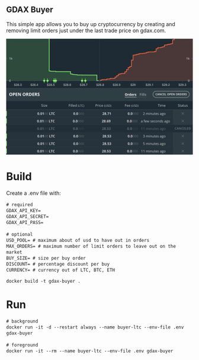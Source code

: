 ## GDAX Buyer

This simple app allows you to buy up cryptocurrency by creating and removing limit orders just under the last trade price on gdax.com.

![GDAX Screenshot](/images/screenshot.png?raw=true "GDAX Buyer in Action")

# Build

Create a .env file with:

```
# required
GDAX_API_KEY=
GDAX_API_SECRET=
GDAX_API_PASS=

# optional
USD_POOL= # maximum about of usd to have out in orders
MAX_ORDERS= # maximum number of limit orders to leave out on the market
BUY_SIZE= # size per buy order
DISCOUNT= # percentage discount per buy
CURRENCY= # currency out of LTC, BTC, ETH
```

```
docker build -t gdax-buyer .
```

# Run

```
# background
docker run -it -d --restart always --name buyer-ltc --env-file .env gdax-buyer

# foreground
docker run -it --rm --name buyer-ltc --env-file .env gdax-buyer
```
